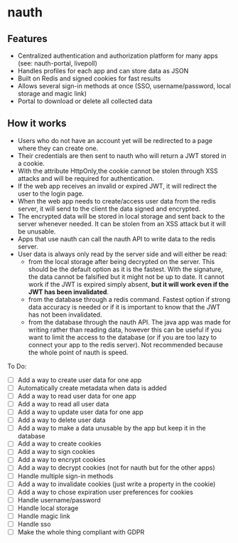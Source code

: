 # nauth

## Features

- Centralized authentication and authorization platform for many apps (see: nauth-portal, livepoll)
- Handles profiles for each app and can store data as JSON
- Built on Redis and signed cookies for fast results
- Allows several sign-in methods at once (SSO, username/password, local storage and magic link)
- Portal to download or delete all collected data


## How it works 

- Users who do not have an account yet will be redirected to a page where they can create one.
- Their credentials are then sent to nauth who will return a JWT stored in a cookie.
- With the attribute HttpOnly,the cookie cannot be stolen through XSS attacks and will be required for authentication.
- If the web app receives an invalid or expired JWT, it will redirect the user to the login page.
- When the web app needs to create/access user data from the redis server, it will send to the client the data signed and encrypted.
- The encrypted data will be stored in local storage and sent back to the server whenever needed. It can be stolen from an XSS attack but it will be unusable.
- Apps that use nauth can call the nauth API to write data to the redis server.
- User data is always only read by the server side and will either be read:
    - from the local storage after being decrypted on the server. This should be the default option as it is the fastest. With the signature, the data cannot be falsified but it might not be up to date. It cannot work if the JWT is expired simply absent, **but it will work even if the JWT has been invalidated**.
    - from the database through a redis command. Fastest option if strong data accuracy is needed or if it is important to know that the JWT has not been invalidated.
    - from the database through the nauth API. The java app was made for writing rather than reading data, however this can be useful if you want to limit the access to the database (or if you are too lazy to connect your app to the redis server). Not recommended because the whole point of nauth is speed.

To Do:
- [ ] Add a way to create user data for one app
- [ ] Automatically create metadata when data is added
- [ ] Add a way to read user data for one app
- [ ] Add a way to read all user data
- [ ] Add a way to update user data for one app
- [ ] Add a way to delete user data
- [ ] Add a way to make a data unusable by the app but keep it in the database
- [ ] Add a way to create cookies
- [ ] Add a way to sign cookies
- [ ] Add a way to encrypt cookies
- [ ] Add a way to decrypt cookies (not for nauth but for the other apps)
- [ ] Handle multiple sign-in methods
- [ ] Add a way to invalidate cookies (just write a property in the cookie)
- [ ] Add a way to chose expiration user preferences for cookies
- [ ] Handle username/password
- [ ] Handle local storage
- [ ] Handle magic link
- [ ] Handle sso
- [ ] Make the whole thing compliant with GDPR